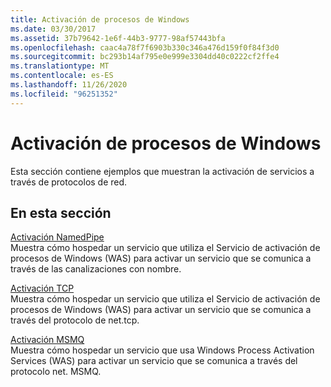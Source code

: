 ```yaml
---
title: Activación de procesos de Windows
ms.date: 03/30/2017
ms.assetid: 37b79642-1e6f-44b3-9777-98af57443bfa
ms.openlocfilehash: caac4a78f7f6903b330c346a476d159f0f84f3d0
ms.sourcegitcommit: bc293b14af795e0e999e3304dd40c0222cf2ffe4
ms.translationtype: MT
ms.contentlocale: es-ES
ms.lasthandoff: 11/26/2020
ms.locfileid: "96251352"
---
```

# <a name="windows-process-activation"></a>Activación de procesos de Windows

Esta sección contiene ejemplos que muestran la activación de servicios a través de protocolos de red.  
  
## <a name="in-this-section"></a>En esta sección  

 [Activación NamedPipe](namedpipe-activation.md)  
 Muestra cómo hospedar un servicio que utiliza el Servicio de activación de procesos de Windows (WAS) para activar un servicio que se comunica a través de las canalizaciones con nombre.  
  
 [Activación TCP](tcp-activation.md)  
 Muestra cómo hospedar un servicio que utiliza el Servicio de activación de procesos de Windows (WAS) para activar un servicio que se comunica a través del protocolo de net.tcp.

 [Activación MSMQ](msmq-activation.md)  
 Muestra cómo hospedar un servicio que usa Windows Process Activation Services (WAS) para activar un servicio que se comunica a través del protocolo net. MSMQ.
